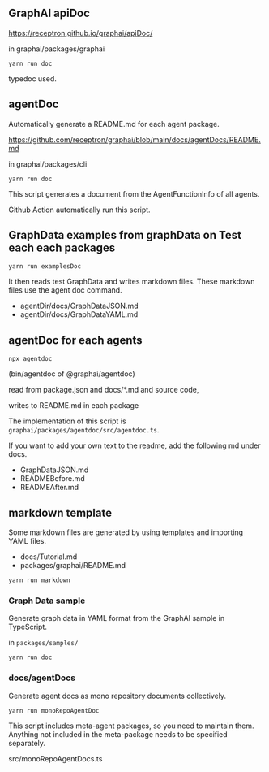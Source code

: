 
## GraphAI apiDoc

https://receptron.github.io/graphai/apiDoc/

in graphai/packages/graphai

```
yarn run doc
```

typedoc used.

## agentDoc

Automatically generate a README.md for each agent package.

https://github.com/receptron/graphai/blob/main/docs/agentDocs/README.md

in graphai/packages/cli

```
yarn run doc
```

This script generates a document from the AgentFunctionInfo of all agents.

Github Action automatically run this script.

## GraphData examples from graphData on Test each each packages

```
yarn run examplesDoc
```

It then reads test GraphData and writes markdown files.
These markdown files use the agent doc command.

- agentDir/docs/GraphDataJSON.md
- agentDir/docs/GraphDataYAML.md



## agentDoc for each agents

```
npx agentdoc
```

(bin/agentdoc of @graphai/agentdoc)

read from package.json and docs/*.md and source code,

writes to README.md in each package

The implementation of this script is `graphai/packages/agentdoc/src/agentdoc.ts`.


If you want to add your own text to the readme, add the following md under docs.

- GraphDataJSON.md
- READMEBefore.md
- READMEAfter.md

## markdown template

Some markdown files are generated by using templates and importing YAML files.

- docs/Tutorial.md
- packages/graphai/README.md

```
yarn run markdown
```


### Graph Data sample

Generate graph data in YAML format from the GraphAI sample in TypeScript.

in `packages/samples/`

```
yarn run doc
```

### docs/agentDocs

Generate agent docs as mono repository documents collectively.

```
yarn run monoRepoAgentDoc
```

This script includes meta-agent packages, so you need to maintain them.
Anything not included in the meta-package needs to be specified separately.


src/monoRepoAgentDocs.ts